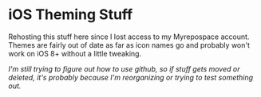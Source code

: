 # iOS Theming Stuff
Rehosting this stuff here since I lost access to my Myrepospace account.  Themes are fairly out of date as far as icon names go and probably won't work on iOS 8+ without a little tweaking.

_I'm still trying to figure out how to use github, so if stuff gets moved or deleted, it's probably because I'm reorganizing or trying to test something out._
